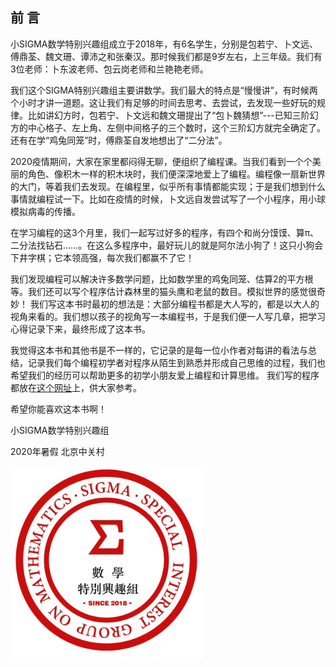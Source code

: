 ## 前 言

小SIGMA数学特别兴趣组成立于2018年，有6名学生，分别是包若宁、卜文远、傅鼎荃、魏文珊、谭沛之和张秦汉。那时候我们都是9岁左右，上三年级。我们有3位老师：卜东波老师、包云岗老师和兰艳艳老师。

我们这个SIGMA特别兴趣组主要讲数学。我们最大的特点是“慢慢讲”，有时候两个小时才讲一道题。这让我们有足够的时间去思考、去尝试，去发现一些好玩的规律。比如讲幻方时，包若宁、卜文远和魏文珊提出了“包卜魏猜想”---已知三阶幻方的中心格子、左上角、左侧中间格子的三个数时，这个三阶幻方就完全确定了。还有在学“鸡兔同笼”时，傅鼎荃自发地想出了“二分法”。


2020疫情期间，大家在家里都闷得无聊，便组织了编程课。当我们看到一个个美丽的角色、像积木一样的积木块时，我们便深深地爱上了编程。编程像一扇新世界的大门，等着我们去发现。在编程里，似乎所有事情都能实现；于是我们想到什么事情就编程试一下。比如在疫情的时候，卜文远自发尝试写了一个小程序，用小球模拟病毒的传播。

在学习编程的这3个月里，我们一起写过好多的程序，有四个和尚分馍馍、算π、二分法找钻石……。在这么多程序中，最好玩儿的就是阿尔法小狗了！这只小狗会下井字棋；它本领高强，每次我们都赢不了它！


我们发现编程可以解决许多数学问题，比如数学里的鸡兔同笼、估算2的平方根等。我们还可以写个程序估计森林里的猫头鹰和老鼠的数目。模拟世界的感觉很奇妙！
我们写这本书时最初的想法是：大部分编程书都是大人写的，都是以大人的视角来看的。我们想以孩子的视角写一本编程书，于是我们便一人写几章，把学习心得记录下来，最终形成了这本书。

我觉得这本书和其他书是不一样的，它记录的是每一位小作者对每讲的看法与总结，记录我们每个编程初学者对程序从陌生到熟悉并形成自己思维的过程，我们也希望我们的经历可以帮助更多的初学小朋友爱上编程和计算思维。
我们写的程序都放在[这个网址](https://deltadbu.github.io/6kids_learning_scratch/)上，供大家参考。


希望你能喜欢这本书啊！

小SIGMA数学特别兴趣组

2020年暑假 北京中关村 

![小SIGMA数学特别兴趣组徽章](Figures/SIGMA-Logo.png)

